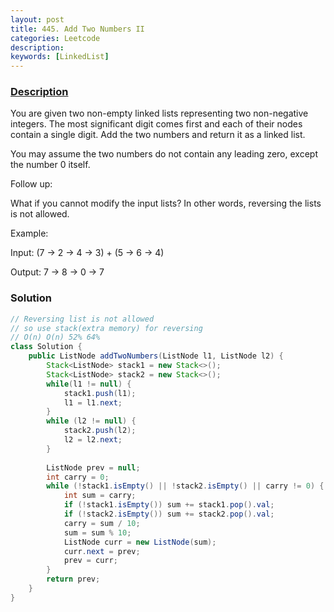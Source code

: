 ```yaml
---
layout: post
title: 445. Add Two Numbers II
categories: Leetcode
description: 
keywords: [LinkedList]
---
```

### [Description]()
You are given two non-empty linked lists representing two non-negative integers. The most significant digit comes first and each of their nodes contain a single digit. Add the two numbers and return it as a linked list.

You may assume the two numbers do not contain any leading zero, except the number 0 itself.

Follow up:

What if you cannot modify the input lists? In other words, reversing the lists is not allowed.

Example:

Input: (7 -> 2 -> 4 -> 3) + (5 -> 6 -> 4)

Output: 7 -> 8 -> 0 -> 7

### Solution


```java
// Reversing list is not allowed
// so use stack(extra memory) for reversing
// O(n) O(n) 52% 64%
class Solution {
    public ListNode addTwoNumbers(ListNode l1, ListNode l2) {
        Stack<ListNode> stack1 = new Stack<>();
        Stack<ListNode> stack2 = new Stack<>();
        while(l1 != null) {
            stack1.push(l1);
            l1 = l1.next;
        }
        while (l2 != null) {
            stack2.push(l2);
            l2 = l2.next;
        }
        
        ListNode prev = null;
        int carry = 0;
        while (!stack1.isEmpty() || !stack2.isEmpty() || carry != 0) {
            int sum = carry;
            if (!stack1.isEmpty()) sum += stack1.pop().val;
            if (!stack2.isEmpty()) sum += stack2.pop().val;
            carry = sum / 10;
            sum = sum % 10;
            ListNode curr = new ListNode(sum);
            curr.next = prev;
            prev = curr;
        }
        return prev;
    }
}
```
